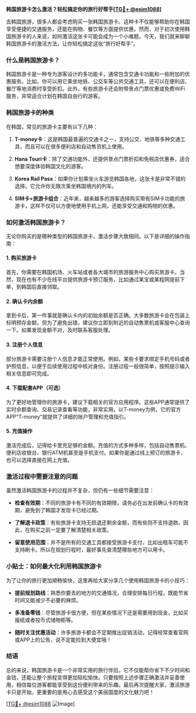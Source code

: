 **韩国旅游卡怎么激活？轻松搞定你的旅行好帮手[[TG💪+ @esim1088](https://t.me/s/esim1088)]**

去韩国旅游，很多人都会考虑购买一张韩国旅游卡。这种卡不仅能够帮助你在韩国享受便捷的交通服务，还能在购物、餐饮等方面提供优惠。然而，对于初次使用韩国旅游卡的人来说，如何激活这张卡可能会成为一个小难题。今天，我们就来聊聊韩国旅游卡的激活方法，让你轻松搞定这张“旅行好帮手”。

### 什么是韩国旅游卡？

韩国旅游卡是一种专为游客设计的多功能卡，通常包含交通卡功能和一些附加的优惠服务。比如，你可以用它乘坐地铁、公交车等公共交通工具，还可以在便利店、餐厅等地消费时享受折扣。此外，有些旅游卡还会附带景点门票优惠或免费WiFi服务，非常适合计划在韩国自由行的游客。

### 韩国旅游卡的种类

在韩国，常见的旅游卡主要有以下几种：

1. **T-money卡**：这是韩国最普遍的交通卡之一，支持公交、地铁等多种交通工具，而且可以在很多便利店和自动售货机上使用。
   
2. **Hana Touri卡**：除了交通功能外，还提供景点门票折扣和免税店优惠券，适合想要深度体验韩国文化的游客。

3. **Korea Rail Pass**：如果你计划乘坐火车游览韩国各地，这张卡是非常不错的选择。它允许你无限次乘坐韩国境内的列车。

4. **SIM卡+旅游卡组合**：近年来，越来越多的游客选择购买带有SIM卡功能的旅游卡，这样不仅可以方便地使用手机上网，还能享受交通和购物的优惠。

### 如何激活韩国旅游卡？

无论你购买的是哪种类型的韩国旅游卡，激活步骤大致相同。以下是详细的操作指南：

#### 1. 购买旅游卡

首先，你需要在韩国机场、火车站或者各大城市的旅游服务中心购买旅游卡。当然，现在也有不少在线平台提供旅游卡预订服务，比如通过某宝或某程网提前下单，到韩国后直接领取。

#### 2. 确认卡内余额

拿到卡后，第一件事就是确认卡内的初始余额是否正确。大多数旅游卡会在包装上标明预存金额，但为了避免出错，建议你立即到附近的自动售票机或客服中心查询一下。如果发现金额不对，及时联系客服处理。

#### 3. 注册个人信息

部分旅游卡需要注册个人信息才能正常使用。例如，某些卡要求绑定手机号码或者护照信息，以便于后续使用过程中核对身份。注册过程一般很简单，按照提示输入相关信息即可完成。

#### 4. 下载配套APP（可选）

为了更好地管理你的旅游卡，建议下载相关的官方应用程序。这些APP通常提供了实时余额查询、交易记录查看等功能，非常实用。以T-money为例，它的官方APP“T-money”就提供了详细的账户管理和充值指引。

#### 5. 充值操作

激活完成后，记得给卡里充足够的金额。充值的方式多种多样，包括自动售票机、便利店收银台、银行ATM机甚至是手机支付。如果你是通过线上预订的旅游卡，也可以选择直接在网上充值。

### 激活过程中需要注意的问题

虽然激活韩国旅游卡的过程并不复杂，但仍有一些细节需要注意：

- **检查有效期**：不同的旅游卡有不同的有效期限，请务必在出发前确认卡的有效期，避免到了韩国才发现卡已经过期。
  
- **了解退卡政策**：有些旅游卡支持无损退还剩余金额，而有些则不支持退款。因此，在购买之前一定要了解清楚相关政策。

- **留意使用范围**：并不是所有的交通工具都接受旅游卡支付，比如出租车可能不支持刷卡。所以在规划行程时，最好事先查清楚哪些地方可以用卡。

### 小贴士：如何最大化利用韩国旅游卡

为了让你的旅行更加顺畅愉快，这里再给大家分享几个使用韩国旅游卡的小技巧：

- **提前规划路线**：熟悉你要去的地方的交通情况，合理安排每日行程，既能节省时间又能减少不必要的麻烦。

- **多准备零钱**：尽管旅游卡很方便，但在某些情况下还是需要用到现金，比如买报纸或者投币式储物柜等。

- **随时关注优惠活动**：许多旅游卡都会不定期推出促销活动，记得经常查看官网或APP上的公告，说不定能捡到大便宜哦！

### 结语

总的来说，韩国旅游卡是一个非常实用的旅行伴侣，它不仅能帮你省下不少时间和金钱，还能让整个旅程变得更加轻松愉快。只要按照上述步骤正确激活并妥善使用，相信每位游客都能享受到这份便利带来的乐趣。最后再次提醒大家，激活旅游卡只是开始，更重要的是用心去感受这个美丽国度的文化魅力吧！

[[TG💪+ @esim1088](https://t.me/s/esim1088) ![Image](https://i.postimg.cc/4NQfJmqS/Snipaste-2025-05-13-00-14-12.png)]